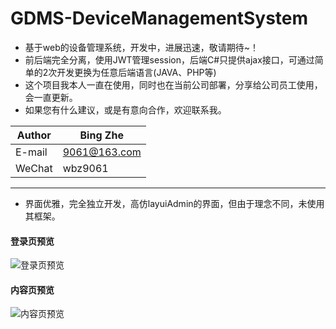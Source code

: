 # GDMS-DeviceManagementSystem

* 基于web的设备管理系统，开发中，进展迅速，敬请期待~！
* 前后端完全分离，使用JWT管理session，后端C#只提供ajax接口，可通过简单的2次开发更换为任意后端语言(JAVA、PHP等)
* 这个项目我本人一直在使用，同时也在当前公司部署，分享给公司员工使用，会一直更新。
* 如果您有什么建议，或是有意向合作，欢迎联系我。

|Author|Bing Zhe|
|---|---
|E-mail|9061@163.com
|WeChat|wbz9061

****
* 界面优雅，完全独立开发，高仿layuiAdmin的界面，但由于理念不同，未使用其框架。

#### 登录页预览
![登录页预览](https://github.com/manier13579/GDMS-DeviceManagementSystem/raw/master/GDMS/src/images/demo1.png)  

#### 内容页预览
![内容页预览](https://github.com/manier13579/GDMS-DeviceManagementSystem/raw/master/GDMS/src/images/demo2.png)  
